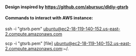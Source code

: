 #### Design inspired by https://github.com/abursuc/dldiy-gtsrb


#### Commands to interact with AWS instance:

ssh -i "gtsrb.pem" ubuntu@ec2-18-119-140-152.us-east-2.compute.amazonaws.com

scp -i "gtsrb.pem" [file] ubuntu@ec2-18-119-140-152.us-east-2.compute.amazonaws.com:~/.